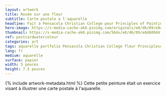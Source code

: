 ```yaml
---
layout: artwork
title: Rosée sur une fleur
subtitle: Carte postale a l'aquarelle
headline: Fait à Pensacola Christian College pour Principles of Painting
hero-image: https://s-media-cache-ak0.pinimg.com/originals/e8/d6/09/e8d609d4fcd72492d8a95243c3791d5d.jpg
thumbnail: https://s-media-cache-ak0.pinimg.com/564x/e8/d6/09/e8d609d4fcd72492d8a95243c3791d5d.jpg
ref: postcardwatercolour
categories: art
tags: aquarelle portfolio Pensacola Christian College fleur PrinciplesofPainting
lang: fr
medium: aquarelle
surface: papier
width: 5 pouces
height: 7.5 pouces
---
```

{% include artwork-metadata.html %}
Cette petite peinture était un exercice visant à illustrer une carte postale à l'aquarelle.
